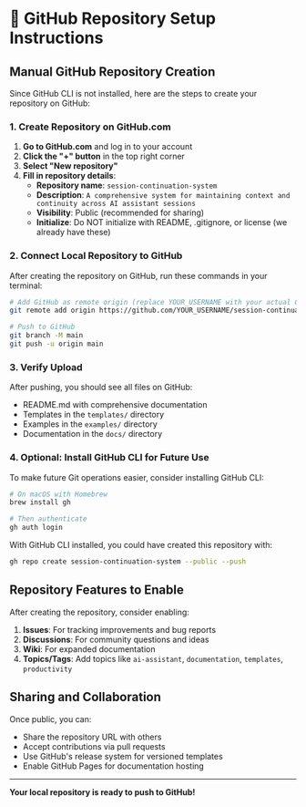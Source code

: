 # 🚀 GitHub Repository Setup Instructions

## Manual GitHub Repository Creation

Since GitHub CLI is not installed, here are the steps to create your repository on GitHub:

### 1. Create Repository on GitHub.com

1. **Go to GitHub.com** and log in to your account
2. **Click the "+" button** in the top right corner
3. **Select "New repository"**
4. **Fill in repository details**:
   - **Repository name**: `session-continuation-system`
   - **Description**: `A comprehensive system for maintaining context and continuity across AI assistant sessions`
   - **Visibility**: Public (recommended for sharing)
   - **Initialize**: Do NOT initialize with README, .gitignore, or license (we already have these)

### 2. Connect Local Repository to GitHub

After creating the repository on GitHub, run these commands in your terminal:

```bash
# Add GitHub as remote origin (replace YOUR_USERNAME with your actual GitHub username)
git remote add origin https://github.com/YOUR_USERNAME/session-continuation-system.git

# Push to GitHub
git branch -M main
git push -u origin main
```

### 3. Verify Upload

After pushing, you should see all files on GitHub:
- README.md with comprehensive documentation
- Templates in the `templates/` directory
- Examples in the `examples/` directory  
- Documentation in the `docs/` directory

### 4. Optional: Install GitHub CLI for Future Use

To make future Git operations easier, consider installing GitHub CLI:

```bash
# On macOS with Homebrew
brew install gh

# Then authenticate
gh auth login
```

With GitHub CLI installed, you could have created this repository with:
```bash
gh repo create session-continuation-system --public --push
```

## Repository Features to Enable

After creating the repository, consider enabling:

1. **Issues**: For tracking improvements and bug reports
2. **Discussions**: For community questions and ideas
3. **Wiki**: For expanded documentation
4. **Topics/Tags**: Add topics like `ai-assistant`, `documentation`, `templates`, `productivity`

## Sharing and Collaboration

Once public, you can:
- Share the repository URL with others
- Accept contributions via pull requests
- Use GitHub's release system for versioned templates
- Enable GitHub Pages for documentation hosting

---

**Your local repository is ready to push to GitHub!**
